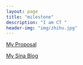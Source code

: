 ```yaml
---
layout: page
title: "milestone"
description: "I am CT "
header-img: "img/zhihu.jpg"
---
```


[My Proposal](taoandnan/index.html) 

[My Sina Blog](http://blog.sina.com.cn/ubicat)









